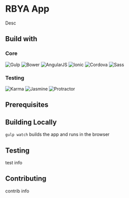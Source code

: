 # RBYA App
Desc

## Build with
### Core
![Gulp](https://cloud.githubusercontent.com/assets/1370779/9409728/c5332474-481c-11e5-9a6e-74641a0f1782.png)
![Bower](https://cloud.githubusercontent.com/assets/1370779/6041250/ef9a78b8-ac7a-11e4-9586-7e7e894e201e.png)
![AngularJS](https://cloud.githubusercontent.com/assets/1370779/6041199/5978cb96-ac7a-11e4-9568-829e2ea4312f.png)
![Ionic](https://cloud.githubusercontent.com/assets/1370779/6041296/59c5717a-ac7b-11e4-9d5d-9c5232aace64.png)
![Cordova](https://cloud.githubusercontent.com/assets/1370779/6041269/20ed1196-ac7b-11e4-8707-68fa331f1aeb.png)
![Sass](https://cloud.githubusercontent.com/assets/1370779/9410121/c330a3de-481e-11e5-8a69-ca0c56f6cabc.png)
### Testing
![Karma](https://cloud.githubusercontent.com/assets/1370779/9410216/44fef8fc-481f-11e5-8037-2f7f03678f4c.png)
![Jasmine](https://cloud.githubusercontent.com/assets/1370779/9410153/ebd46a00-481e-11e5-9864-f00fa8427d17.png)
![Protractor](https://cloud.githubusercontent.com/assets/1370779/9410114/b99aaa9a-481e-11e5-8655-ebc1e324200d.png)

## Prerequisites


## Building Locally
`gulp watch` builds the app and runs in the browser
   
## Testing
  test info
  
## Contributing
  contrib info